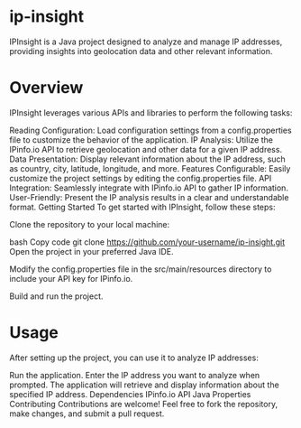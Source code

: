 # ip-insight

IPInsight is a Java project designed to analyze and manage IP addresses, providing insights into geolocation data and other relevant information.

# Overview
IPInsight leverages various APIs and libraries to perform the following tasks:

Reading Configuration: Load configuration settings from a config.properties file to customize the behavior of the application.
IP Analysis: Utilize the IPinfo.io API to retrieve geolocation and other data for a given IP address.
Data Presentation: Display relevant information about the IP address, such as country, city, latitude, longitude, and more.
Features
Configurable: Easily customize the project settings by editing the config.properties file.
API Integration: Seamlessly integrate with IPinfo.io API to gather IP information.
User-Friendly: Present the IP analysis results in a clear and understandable format.
Getting Started
To get started with IPInsight, follow these steps:

Clone the repository to your local machine:

bash
Copy code
git clone https://github.com/your-username/ip-insight.git
Open the project in your preferred Java IDE.

Modify the config.properties file in the src/main/resources directory to include your API key for IPinfo.io.

Build and run the project.

# Usage
After setting up the project, you can use it to analyze IP addresses:

Run the application.
Enter the IP address you want to analyze when prompted.
The application will retrieve and display information about the specified IP address.
Dependencies
IPinfo.io API
Java Properties
Contributing
Contributions are welcome! Feel free to fork the repository, make changes, and submit a pull request.
